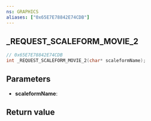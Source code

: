 ```yaml
---
ns: GRAPHICS
aliases: ["0x65E7E78842E74CDB"]
---
```

## _REQUEST_SCALEFORM_MOVIE_2

```c
// 0x65E7E78842E74CDB
int _REQUEST_SCALEFORM_MOVIE_2(char* scaleformName);
```

## Parameters
* **scaleformName**:

## Return value
